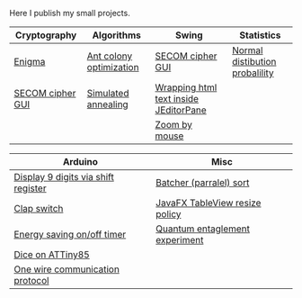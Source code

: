 Here I publish my small projects.

<!---
asilichenko/asilichenko is a ✨ special ✨ repository because its `README.md` (this file) appears on your GitHub profile.
You can click the Preview link to take a look at your changes.
--->
| Cryptography												| Algorithms																		| Swing																								| Statistics																	|
| -------------												| -----------																		| ------------																						| ------------																	|
| [Enigma](https://github.com/asilichenko/enigma)			| [Ant colony optimization](https://github.com/asilichenko/ant-colony-optimization)	| [SECOM cipher GUI](https://github.com/asilichenko/secom-cipher-gui)								| [Normal distibution probalility](https://github.com/asilichenko/statistics)	|
| [SECOM cipher GUI](https://github.com/asilichenko/secom-cipher-gui)	| [Simulated annealing](https://github.com/asilichenko/simulated-annealing)			| [Wrapping html text inside JEditorPane](https://github.com/asilichenko/swing-html-paragraph-wrap)	|																				|
|															|																					| [Zoom by mouse](https://github.com/asilichenko/mouse-move-scale)									|																				|

| Arduino | Misc |
| ------ | ----- |
| [Display 9 digits via shift register](https://github.com/asilichenko/ShiftRegDisplay) | [Batcher (parralel) sort](https://github.com/asilichenko/batcherSort)  |
| [Clap switch](https://github.com/asilichenko/clap-switch) | [JavaFX TableView resize policy](https://github.com/asilichenko/TableViewResizePolicy) |
| [Energy saving on/off timer](https://github.com/asilichenko/Autowatering) | [Quantum entaglement experiment](https://github.com/asilichenko/quantum-entanglement-experiment) |
| [Dice on ATTiny85](https://github.com/asilichenko/attiny85-dice) |  |
| [One wire communication protocol](https://github.com/asilichenko/OneWireDataTransmit) |  |
